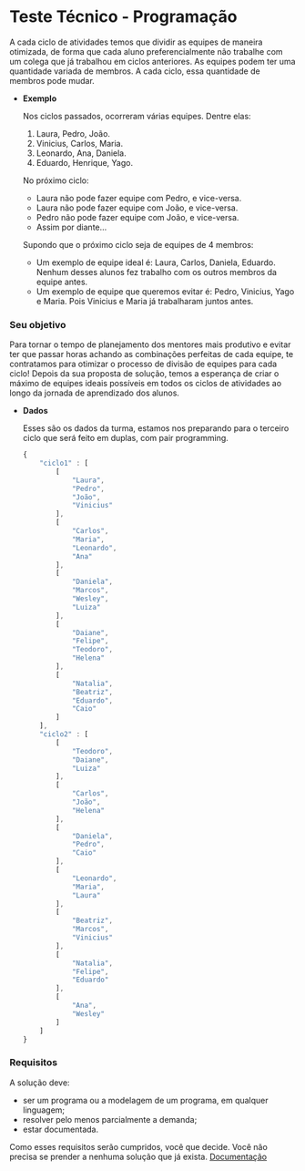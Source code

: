 # Teste Técnico - Programação

A cada ciclo de atividades temos que dividir as equipes de maneira otimizada, de forma que cada aluno preferencialmente não trabalhe com um colega que já trabalhou em ciclos anteriores. As equipes podem ter uma quantidade variada de membros. A cada ciclo, essa quantidade de membros pode mudar.

- **Exemplo**
    
    Nos ciclos passados, ocorreram várias equipes. Dentre elas:
    
    1. Laura, Pedro, João.
    2. Vinicius, Carlos, Maria.
    3. Leonardo, Ana, Daniela.
    4. Eduardo, Henrique, Yago.
    
    No próximo ciclo:
    
    - Laura não pode fazer equipe com Pedro, e vice-versa.
    - Laura não pode fazer equipe com João, e vice-versa.
    - Pedro não pode fazer equipe com João, e vice-versa.
    - Assim por diante…
    
    Supondo que o próximo ciclo seja de equipes de 4 membros:
    
    - Um exemplo de equipe ideal é: Laura, Carlos, Daniela, Eduardo. Nenhum desses alunos fez trabalho com os outros membros da equipe antes.
    - Um exemplo de equipe que queremos evitar é: Pedro, Vinicius, Yago e Maria. Pois Vinicius e Maria já trabalharam juntos antes.

### Seu objetivo

Para tornar o tempo de planejamento dos mentores mais produtivo e evitar ter que passar horas achando as combinações perfeitas de cada equipe, te contratamos para otimizar o processo de divisão de equipes para cada ciclo! Depois da sua proposta de solução, temos a esperança de criar o máximo de equipes ideais possíveis em todos os ciclos de atividades ao longo da jornada de aprendizado dos alunos.

- **Dados**
    
    Esses são os dados da turma, estamos nos preparando para o terceiro ciclo que será feito em duplas, com pair programming.
    
    ```jsx
    {
        "ciclo1" : [
            [
                "Laura", 
                "Pedro", 
                "João",
                "Vinicius"
            ],
            [
                "Carlos", 
                "Maria",
                "Leonardo", 
                "Ana"
            ],
            [
                "Daniela",
                "Marcos",
                "Wesley",
                "Luiza"
            ],
            [
                "Daiane",
                "Felipe",
                "Teodoro",
                "Helena"
            ],
            [
                "Natalia",
                "Beatriz",
                "Eduardo",
                "Caio"
            ]
        ],
        "ciclo2" : [
            [
                "Teodoro",
                "Daiane",
                "Luiza"
            ],
            [
                "Carlos",
                "João",
                "Helena"
            ],
            [
                "Daniela",
                "Pedro",
                "Caio"
            ],
            [
                "Leonardo",
                "Maria",
                "Laura"
            ],
            [
                "Beatriz",
                "Marcos",
                "Vinicius"
            ],
            [
                "Natalia",
                "Felipe",
                "Eduardo"
            ],
            [
                "Ana",
                "Wesley"
            ]
        ]
    }
    ```
    

### Requisitos

A solução deve:

- ser um programa ou a modelagem de um programa, em qualquer linguagem;
- resolver pelo menos parcialmente a demanda;
- estar documentada.

Como esses requisitos serão cumpridos, você que decide. Você não precisa se prender a nenhuma solução que já exista.
[Documentação](https://github.com/jbrun0r/Test-Tecnico-Apple-Academy/wiki/Documenta%C3%A7%C3%A3o) 

